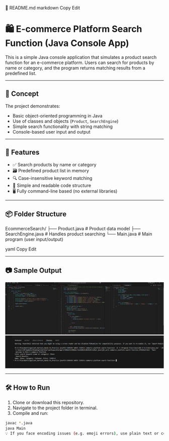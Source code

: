 📄 README.md
markdown
Copy
Edit
# 🛍️ E-commerce Platform Search Function (Java Console App)

This is a simple Java console application that simulates a product search function for an e-commerce platform. Users can search for products by name or category, and the program returns matching results from a predefined list.

---

## 🧠 Concept

The project demonstrates:
- Basic object-oriented programming in Java
- Use of classes and objects (`Product`, `SearchEngine`)
- Simple search functionality with string matching
- Console-based user input and output

---

## 🚀 Features

- ✅ Search products by name or category
- 🗃️ Predefined product list in memory
- 🔍 Case-insensitive keyword matching
- 📄 Simple and readable code structure
- 🖥️ Fully command-line based (no external libraries)

---

## 📦 Folder Structure

EcommerceSearch/
├── Product.java # Product data model
├── SearchEngine.java # Handles product searching
└── Main.java # Main program (user input/output)

yaml
Copy
Edit

---

## 📷 Sample Output

![code](image2.png)
![Output](image.png)

---

## 🛠️ How to Run

1. Clone or download this repository.
2. Navigate to the project folder in terminal.
3. Compile and run:

```bash
javac *.java
java Main
💡 If you face encoding issues (e.g. emoji errors), use plain text or compile using UTF-8:
